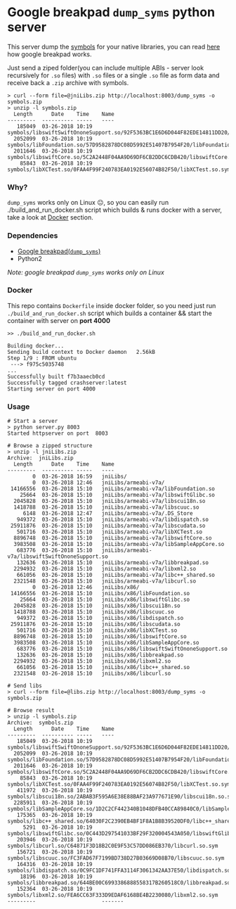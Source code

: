 # Google breakpad `dump_syms` python server

This server dump the [symbols](https://github.com/google/breakpad/blob/master/docs/getting_started_with_breakpad.md) for your native libraries, you can read [here](https://github.com/google/breakpad/blob/master/docs/getting_started_with_breakpad.md) how google breakpad works.<br/>

Just send a ziped folder(you can include multiple ABIs - server look recursively for `.so` files) with `.so` files or a single `.so` file as form data and receive back a `.zip` archive with symbols.

```
> curl --form file=@jniLibs.zip http://localhost:8003/dump_syms -o symbols.zip
> unzip -l symbols.zip
  Length      Date    Time    Name
---------  ---------- -----   ----
   185049  03-26-2018 10:19   symbols/libswiftSwiftOnoneSupport.so/92F5363BC1E6D6D044F82EDE14811DD20/libswiftSwiftOnoneSupport.so.sym
  2052099  03-26-2018 10:19   symbols/libFoundation.so/57D9582878DC08D5992E51407B7954F20/libFoundation.so.sym
  2011646  03-26-2018 10:19   symbols/libswiftCore.so/5C2A2448F04AA9D69DF6CB2DDC6CDB420/libswiftCore.so.sym
    85843  03-26-2018 10:19   symbols/libXCTest.so/0FAA4F99F240783EA0192E56074B82F50/libXCTest.so.sym
```



### Why?
`dump_syms` works only on Linux 😐, so you can easily run ./build_and_run_docker.sh script which builds & runs docker with a server, take a look at [Docker](#docker) section.

### Dependencies
* [Google breakpad(`dump_syms`)](https://chromium.googlesource.com/breakpad/breakpad)
* Python2

*Note: google breakpad `dump_syms` works only on Linux*


### Docker
This repo contains `Dockerfile` inside docker folder, so you need just run `./build_and_run_docker.sh` script which builds a container && start the container with server on **port 4000**

```
>> ./build_and_run_docker.sh

Building docker...
Sending build context to Docker daemon   2.56kB
Step 1/9 : FROM ubuntu
 ---> f975c5035748
...
Successfully built f7b3aaecb0cd
Successfully tagged crashserver:latest
Starting server on port 4000
```

### Usage

```
# Start a server
> python server.py 8003
Started httpserver on port  8003

# Browse a zipped structure
> unzip -l jniLibs.zip
Archive:  jniLibs.zip
  Length      Date    Time    Name
---------  ---------- -----   ----
        0  03-26-2018 16:59   jniLibs/
        0  03-26-2018 12:46   jniLibs/armeabi-v7a/
 14166556  03-26-2018 15:10   jniLibs/armeabi-v7a/libFoundation.so
    25664  03-26-2018 15:10   jniLibs/armeabi-v7a/libswiftGlibc.so
  2045828  03-26-2018 15:10   jniLibs/armeabi-v7a/libscui18n.so
  1418788  03-26-2018 15:10   jniLibs/armeabi-v7a/libscuuc.so
     6148  03-26-2018 12:47   jniLibs/armeabi-v7a/.DS_Store
   949372  03-26-2018 15:10   jniLibs/armeabi-v7a/libdispatch.so
 25911876  03-26-2018 15:10   jniLibs/armeabi-v7a/libscudata.so
   501716  03-26-2018 15:10   jniLibs/armeabi-v7a/libXCTest.so
  8896748  03-26-2018 15:10   jniLibs/armeabi-v7a/libswiftCore.so
  3983508  03-26-2018 15:10   jniLibs/armeabi-v7a/libSampleAppCore.so
   683776  03-26-2018 15:10   jniLibs/armeabi-v7a/libswiftSwiftOnoneSupport.so
   132636  03-26-2018 15:10   jniLibs/armeabi-v7a/libbreakpad.so
  2294932  03-26-2018 15:10   jniLibs/armeabi-v7a/libxml2.so
   661056  03-26-2018 15:10   jniLibs/armeabi-v7a/libc++_shared.so
  2321548  03-26-2018 15:10   jniLibs/armeabi-v7a/libcurl.so
        0  03-26-2018 12:46   jniLibs/x86/
 14166556  03-26-2018 15:10   jniLibs/x86/libFoundation.so
    25664  03-26-2018 15:10   jniLibs/x86/libswiftGlibc.so
  2045828  03-26-2018 15:10   jniLibs/x86/libscui18n.so
  1418788  03-26-2018 15:10   jniLibs/x86/libscuuc.so
   949372  03-26-2018 15:10   jniLibs/x86/libdispatch.so
 25911876  03-26-2018 15:10   jniLibs/x86/libscudata.so
   501716  03-26-2018 15:10   jniLibs/x86/libXCTest.so
  8896748  03-26-2018 15:10   jniLibs/x86/libswiftCore.so
  3983508  03-26-2018 15:10   jniLibs/x86/libSampleAppCore.so
   683776  03-26-2018 15:10   jniLibs/x86/libswiftSwiftOnoneSupport.so
   132636  03-26-2018 15:10   jniLibs/x86/libbreakpad.so
  2294932  03-26-2018 15:10   jniLibs/x86/libxml2.so
   661056  03-26-2018 15:10   jniLibs/x86/libc++_shared.so
  2321548  03-26-2018 15:10   jniLibs/x86/libcurl.so

# Send libs
> curl --form file=@libs.zip http://localhost:8003/dump_syms -o symbols.zip

# Browse result
> unzip -l symbols.zip
Archive:  symbols.zip
  Length      Date    Time    Name
---------  ---------- -----   ----
   185049  03-26-2018 10:19   symbols/libswiftSwiftOnoneSupport.so/92F5363BC1E6D6D044F82EDE14811DD20/libswiftSwiftOnoneSupport.so.sym
  2052099  03-26-2018 10:19   symbols/libFoundation.so/57D9582878DC08D5992E51407B7954F20/libFoundation.so.sym
  2011646  03-26-2018 10:19   symbols/libswiftCore.so/5C2A2448F04AA9D69DF6CB2DDC6CDB420/libswiftCore.so.sym
    85843  03-26-2018 10:19   symbols/libXCTest.so/0FAA4F99F240783EA0192E56074B82F50/libXCTest.so.sym
   411972  03-26-2018 10:19   symbols/libscui18n.so/2ABAB3F595A6E38E88BAF23A977671E90/libscui18n.so.sym
  2285911  03-26-2018 10:19   symbols/libSampleAppCore.so/1D2C2CF442340B1048DFB40CCA89840C0/libSampleAppCore.so.sym
   175365  03-26-2018 10:19   symbols/libc++_shared.so/64030F2C2390EB4BF1F8A1B8B39520DF0/libc++_shared.so.sym
     5291  03-26-2018 10:19   symbols/libswiftGlibc.so/0C443D297541033BF29F320004543A050/libswiftGlibc.so.sym
   203946  03-26-2018 10:19   symbols/libcurl.so/C64871F3D18B2C0E9F53C57DD086EB370/libcurl.so.sym
   156721  03-26-2018 10:19   symbols/libscuuc.so/FC3FAD67F7199BD738D27B03669D08B70/libscuuc.so.sym
   164316  03-26-2018 10:19   symbols/libdispatch.so/0C9FC1DF741FFA3114F3061342AA37E50/libdispatch.so.sym
    18196  03-26-2018 10:19   symbols/libbreakpad.so/644BE00C6993386888558317B260518C0/libbreakpad.so.sym
   152364  03-26-2018 10:19   symbols/libxml2.so/FEA6CC63F333D9EDAF6168BE4B2230080/libxml2.so.sym
---------                     -------
```




